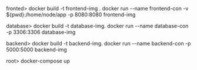 fronted>
docker build -t frontend-img .
docker run --name frontend-con -v ${pwd}:/home/node/app -p 8080:8080 frontend-img

database>
docker build -t database-img.
docker run --name database-con -p 3306:3306 database-img

backend>
docker build -t backend-img.
docker run --name backend-con -p 5000:5000 backend-img

root>
docker-compose up
